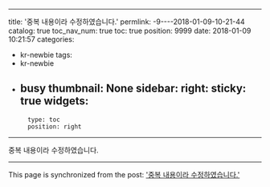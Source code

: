 
---
title: '중복 내용이라 수정하였습니다.'
permlink: -9----2018-01-09-10-21-44
catalog: true
toc_nav_num: true
toc: true
position: 9999
date: 2018-01-09 10:21:57
categories:
- kr-newbie
tags:
- kr-newbie
- busy
thumbnail: None
sidebar:
    right:
        sticky: true
widgets:
    -
        type: toc
        position: right
---


중복 내용이라 수정하였습니다.

- - -

This page is synchronized from the post: ['중복 내용이라 수정하였습니다.'](https://steemit.com/@jacobyu/-9----2018-01-09-10-21-44)
